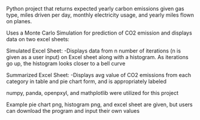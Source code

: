 Python project that returns expected yearly carbon emissions given gas type, miles driven per day, monthly electricity usage, and yearly miles flown on planes.


Uses a Monte Carlo Simulation for prediction of CO2 emission and displays data on two excel sheets:

Simulated Excel Sheet:
-Displays data from n number of iterations (n is given as a user input) on Excel sheet along with a histogram. As iterations go up, the histogram looks closer to a bell curve

Summarized Excel Sheet:
-Displays avg value of CO2 emissions from each category in table and pie chart form, and is appropriately labeled

numpy, panda, openpxyl, and mathplotlib were utilized for this project

Example pie chart png, histogram png, and excel sheet are given, but users can download the program and input their own values
